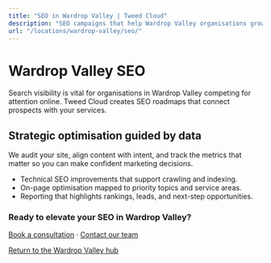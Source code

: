 ```yaml
---
title: "SEO in Wardrop Valley | Tweed Cloud"
description: "SEO campaigns that help Wardrop Valley organisations grow organic visibility."
url: "/locations/wardrop-valley/seo/"
---
```


# Wardrop Valley SEO

Search visibility is vital for organisations in Wardrop Valley competing for attention online. Tweed Cloud creates SEO roadmaps that connect prospects with your services.

## Strategic optimisation guided by data

We audit your site, align content with intent, and track the metrics that matter so you can make confident marketing decisions.

- Technical SEO improvements that support crawling and indexing.
- On-page optimisation mapped to priority topics and service areas.
- Reporting that highlights rankings, leads, and next-step opportunities.

### Ready to elevate your SEO in Wardrop Valley?

[Book a consultation](/consultation/) · [Contact our team](/contact/)

[Return to the Wardrop Valley hub](/locations/wardrop-valley/)
